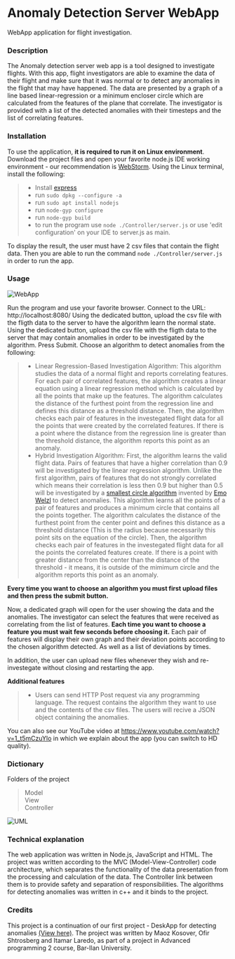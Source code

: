 # Anomaly Detection Server WebApp
WebApp application for flight investigation.
 
### Description
The Anomaly detection server web app is a tool designed to investigate flights. With this app, flight investigators are able to examine the data of their flight and make sure that it was normal or to detect any anomalies in the flight that may have happened.
The data are presented by a graph of a line based linear-regression or a minimum encloser circle which are calculated from the features of the plane that correlate.
The investigator is provided with a list of the detected anomalies with their timesteps and the list of correlating features.

### Installation
To use the application, **it is required to run it on Linux environment**. Download the project files and open your favorite node.js IDE working environment - our recommendation is [WebStorm](https://www.jetbrains.com/webstorm/). Using the Linux terminal, install the following: 
>* Install [express](https://expressjs.com/)
>* run `sudo dpkg --configure -a`
>* run `sudo apt install nodejs`
>* run `node-gyp configure`
>* run `node-gyp build`
>* to run the program use `node ./Controller/server.js` or use 'edit configuration' on your IDE to server.js as main.

To display the result, the user must have 2 csv files that contain the flight data.
Then you are able to run the command `node ./Controller/server.js` in order to run the app.

### Usage
![WebApp](https://user-images.githubusercontent.com/60240620/119850225-05a7c980-bf16-11eb-819d-24faab9857c5.jpg)

Run the program and use your favorite browser. Connect to the URL: http://localhost:8080/
Using the dedicated button, upload the csv file with the fligth data to the server to have the algorithm learn the normal state.
Using the dedicated button, upload the csv file with the fligth data to the server that may contain anomalies in order to be investigated by the algorithm. Press Submit.
Choose an algorithm to detect anomalies from the following:
>* Linear Regression-Based Investigation Algorithm: This algorithm studies the data of a normal flight and reports correlating features. For each pair of correlated features, the algorithm creates a linear equation using a linear regression method which is calculated by all the points that make up the features. The algorithm calculates the distance of the furthest point from the regression line and defines this distance as a threshold distance. 
Then, the algorithm checks each pair of features in the investegated flight data for all the points that were created by the correlated features. If there is a point where the distance from the regression line is greater than the threshold distance, the algorithm reports this point as an anomaly.
>* Hybrid Investigation Algorithm: First, the algorithm learns the valid flight data. Pairs of features that have a higher correlation than 0.9 will be investigated by the linear regression algorithm. Unlike the first algorithm, pairs of features that do not strongly correlated which means their correlation is less then 0.9 but higher than 0.5 will be investigated by a [smallest circle algorithm](https://en.wikipedia.org/wiki/Smallest-circle_problem#Welzl's_algorithm) invented by [Emo Welzl](https://en.wikipedia.org/wiki/Emo_Welzl) to detect anomalies.
This algorithm learns all the points of a pair of features and produces a minimum circle that contains all the points together. 
The algorithm calculates the distance of the furthest point from the center point and defines this distance as a threshold distance (This is the radius because necessarily this point sits on the equation of the circle). Then, the algorithm checks each pair of features in the investegated flight data for all the points the correlated features create. If there is a point with greater distance from the center than the distance of the threshold - it means, it is outside of the mimimum circle and the algorithm reports this point as an anomaly.

**Every time you want to choose an algorithm you must first upload files and then press the submit button.**

Now, a dedicated graph will open for the user showing the data and the anomalies.
The investigator can select the features that were received as correlating from the list of features. 
**Each time you want to choose a feature you must wait few seconds before choosing it.**
Each pair of features will display their own graph and their deviation points according to the chosen algorithm detected. As well as a list of deviations by times.

In addition, the user can upload new files whenever they wish and re-investegate without closing and restarting the app.

**Additional features**
>* Users can send HTTP Post request via any programming language. The request contains the algorithm they want to use and the contents of the csv files.
The users will recive a JSON object containing the anomalies.

You can also see our YouTube video at https://www.youtube.com/watch?v=1_t5mCzuYlo in which we explain about the app (you can switch to HD quality).

### Dictionary
Folders of the project 
> Model  
> View  
> Controller

![UML](https://user-images.githubusercontent.com/60240620/119880130-9ab9bb00-bf34-11eb-9d2a-669ff4130f1f.jpg)

### Technical explanation
The web application was written in Node.js, JavaScript and HTML.
The project was written according to the MVC (Model-View-Controller) code architecture, which separates the functionality of the data presentation from the processing and calculation of the data.
The Controller link between them is to provide safety and separation of responsibilities.
The algorithms for detecting anomalies was written in c++ and it binds to the project.

### Credits
This project is a continuation of our first project - DeskApp for detecting anomalies [(View here)](https://github.com/ofirshtrosberg/WpfApp1).
The project was written by Maoz Kosover, Ofir Shtrosberg and Itamar Laredo, as part of a project in Advanced programming 2 course, Bar-Ilan University.
